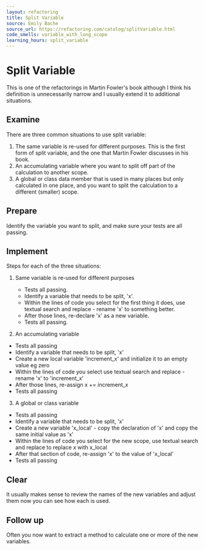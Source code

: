 ```yaml
---
layout: refactoring
title: Split Variable
source: Emily Bache
source_url: https://refactoring.com/catalog/splitVariable.html
code_smells: variable_with_long_scope
learning_hours: split_variable
---
```


# Split Variable
This is one of the refactorings in Martin Fowler's book although I think his definition is unnecessarily narrow and I usually extend it to additional situations.

## Examine
There are three common situations to use split variable:

1. The same variable is re-used for different purposes. This is the first form of split variable, and the one that Martin Fowler discusses in his book.
2. An accumulating variable where you want to split off part of the calculation to another scope.
3. A global or class data member that is used in many places but only calculated in one place, and you want to split the calculation to a different (smaller) scope.

## Prepare
Identify the variable you want to split, and make sure your tests are all passing.

## Implement
Steps for each of the three situations:

1. Same variable is re-used for different purposes
   * Tests all passing.
   * Identify a variable that needs to be split, 'x'.
   * Within the lines of code you select for the first thing it does, use textual search and replace - rename 'x' to something better.
   * After those lines, re-declare 'x' as a new variable.
   * Tests all passing.

2. An accumulating variable
  * Tests all passing
  * Identify a variable that needs to be split, 'x'
  * Create a new local variable 'increment_x' and initialize it to an empty value eg zero
  * Within the lines of code you select use textual search and replace - rename 'x' to 'increment_x'
  * After those lines, re-assign x += increment_x
  * Tests all passing

3. A global or class variable
  * Tests all passing
  * Identify a variable that needs to be split, 'x'
  * Create a new variable 'x_local' - copy the declaration of 'x' and copy the same initial value as 'x'
  * Within the lines of code you select for the new scope, use textual search and replace to replace x with x_local
  * After that section of code, re-assign 'x' to the value of 'x_local'
  * Tests all passing

## Clear
It usually makes sense to review the names of the new variables and adjust them now you can see how each is used.

## Follow up
Often you now want to extract a method to calculate one or more of the new variables.
